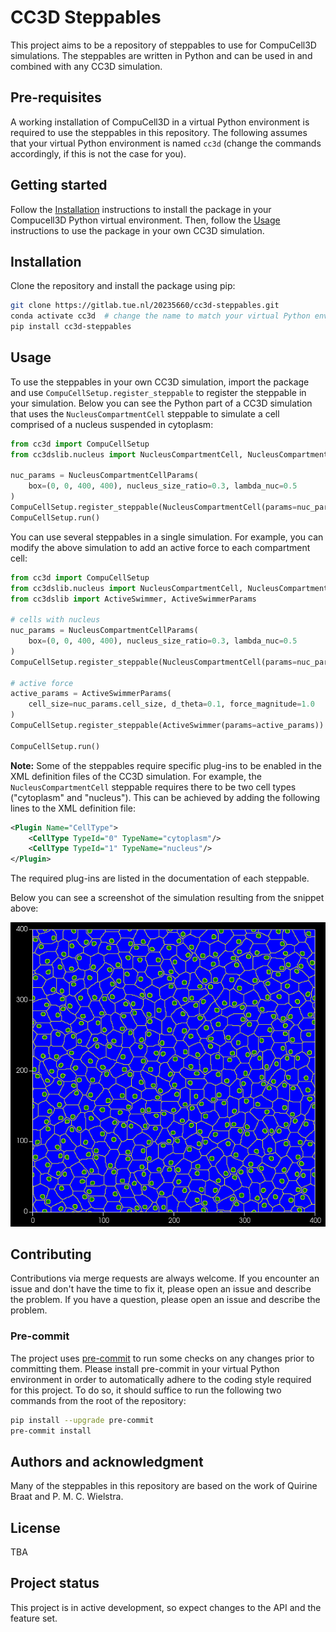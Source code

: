 # CC3D Steppables

This project aims to be a repository of steppables to use for CompuCell3D
simulations. The steppables are written in Python and can be used in and
combined with any CC3D simulation.

## Pre-requisites

A working installation of CompuCell3D in a virtual Python environment is
required to use the steppables in this repository. The following assumes that
your virtual Python environment is named `cc3d` (change the commands
accordingly, if this is not the case for you).

## Getting started

Follow the [Installation](#installation) instructions to install the package in
your Compucell3D Python virtual environment.
Then, follow the [Usage](#usage) instructions to use the package in your own
CC3D simulation.

## Installation

Clone the repository and install the package using pip:

```bash
git clone https://gitlab.tue.nl/20235660/cc3d-steppables.git
conda activate cc3d  # change the name to match your virtual Python environment
pip install cc3d-steppables
```

## Usage

To use the steppables in your own CC3D simulation, import the package and use
`CompuCellSetup.register_steppable` to register the steppable in your simulation.
Below you can see the Python part of a CC3D simulation that uses the
`NucleusCompartmentCell` steppable to simulate a cell comprised of a nucleus
suspended in cytoplasm:

```python
from cc3d import CompuCellSetup
from cc3dslib.nucleus import NucleusCompartmentCell, NucleusCompartmentCellParams

nuc_params = NucleusCompartmentCellParams(
    box=(0, 0, 400, 400), nucleus_size_ratio=0.3, lambda_nuc=0.5
)
CompuCellSetup.register_steppable(NucleusCompartmentCell(params=nuc_params))
CompuCellSetup.run()
```

You can use several steppables in a single simulation. For example, you can
modify the above simulation to add an active force to each compartment cell:

```python
from cc3d import CompuCellSetup
from cc3dslib.nucleus import NucleusCompartmentCell, NucleusCompartmentCellParams
from cc3dslib import ActiveSwimmer, ActiveSwimmerParams

# cells with nucleus
nuc_params = NucleusCompartmentCellParams(
    box=(0, 0, 400, 400), nucleus_size_ratio=0.3, lambda_nuc=0.5
)
CompuCellSetup.register_steppable(NucleusCompartmentCell(params=nuc_params))

# active force
active_params = ActiveSwimmerParams(
    cell_size=nuc_params.cell_size, d_theta=0.1, force_magnitude=1.0
)
CompuCellSetup.register_steppable(ActiveSwimmer(params=active_params))

CompuCellSetup.run()
```

**Note:** Some of the steppables require specific plug-ins to be enabled in the
XML definition files of the CC3D simulation. For example, the
`NucleusCompartmentCell` steppable requires there to be two cell types
("cytoplasm" and "nucleus"). This can be achieved by adding the following lines
to the XML definition file:

```xml
<Plugin Name="CellType">
    <CellType TypeId="0" TypeName="cytoplasm"/>
    <CellType TypeId="1" TypeName="nucleus"/>
</Plugin>
```

The required plug-ins are listed in the documentation of each steppable.

Below you can see a screenshot of the simulation resulting from the snippet
above:

![Simulation_screenshot](assets/nucleus_w_active_force_screenshot.png)

## Contributing
Contributions via merge requests are always welcome. If you encounter an issue
and don't have the time to fix it, please open an issue and describe the
problem. If you have a question, please open an issue and describe the problem.

### Pre-commit
The project uses [pre-commit](https://pre-commit.com/) to run some checks on any
changes prior to committing them. Please install pre-commit in your virtual
Python environment in order to automatically adhere to the coding style required
for this project. To do so, it should suffice to run the following two commands
from the root of the repository:

```bash
pip install --upgrade pre-commit
pre-commit install
```

## Authors and acknowledgment
Many of the steppables in this repository are based on the work of Quirine
Braat and P. M. C. Wielstra.

## License

TBA

## Project status
This project is in active development, so expect changes to the API and the
feature set.
